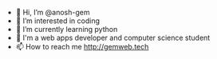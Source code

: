- 👋 Hi, I’m @anosh-gem
- 👀 I’m interested in coding
- 🌱 I’m currently learning python
- 💞️ I'm a web apps developer and computer science student
- 📫 How to reach me http://gemweb.tech

<!---
anosh-gem/anosh-gem is a ✨ special ✨ repository because its `README.md` (this file) appears on your GitHub profile.
You can click the Preview link to take a look at your changes.
--->
